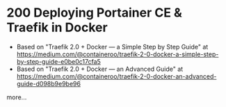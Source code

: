 # 200 Deploying Portainer CE & Traefik in Docker

- Based on "Traefik 2.0 + Docker — a Simple Step by Step Guide" at https://medium.com/@containeroo/traefik-2-0-docker-a-simple-step-by-step-guide-e0be0c17cfa5
- Based on "Traefik 2.0 + Docker — an Advanced Guide" at https://medium.com/@containeroo/traefik-2-0-docker-an-advanced-guide-d098b9e9be96

more...
